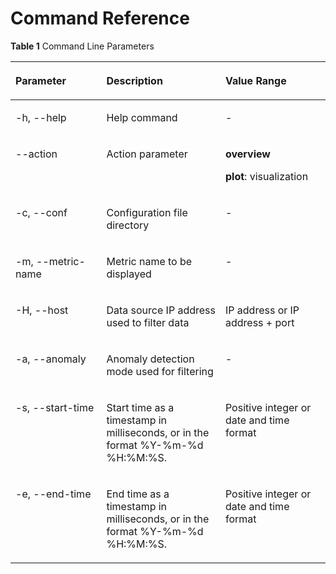 # Command Reference<a name="EN-US_TOPIC_0000001311096736"></a>

**Table 1** Command Line Parameters

<a name="table1342813795619"></a>
<table><thead align="left"><tr id="row045719711563"><th class="cellrowborder" valign="top" width="28.85858585858586%" id="mcps1.2.4.1.1"><p id="p1245710711563"><a name="p1245710711563"></a><a name="p1245710711563"></a>Parameter</p>
</th>
<th class="cellrowborder" valign="top" width="37.80808080808081%" id="mcps1.2.4.1.2"><p id="p184571871566"><a name="p184571871566"></a><a name="p184571871566"></a>Description</p>
</th>
<th class="cellrowborder" valign="top" width="33.333333333333336%" id="mcps1.2.4.1.3"><p id="p9457678569"><a name="p9457678569"></a><a name="p9457678569"></a>Value Range</p>
</th>
</tr>
</thead>
<tbody><tr id="row845747175610"><td class="cellrowborder" valign="top" width="28.85858585858586%" headers="mcps1.2.4.1.1 "><p id="p945713712568"><a name="p945713712568"></a><a name="p945713712568"></a>-h, --help</p>
</td>
<td class="cellrowborder" valign="top" width="37.80808080808081%" headers="mcps1.2.4.1.2 "><p id="p174574715614"><a name="p174574715614"></a><a name="p174574715614"></a>Help command</p>
</td>
<td class="cellrowborder" valign="top" width="33.333333333333336%" headers="mcps1.2.4.1.3 "><p id="p18457187195615"><a name="p18457187195615"></a><a name="p18457187195615"></a>-</p>
</td>
</tr>
<tr id="row12457167155617"><td class="cellrowborder" valign="top" width="28.85858585858586%" headers="mcps1.2.4.1.1 "><p id="p745718714569"><a name="p745718714569"></a><a name="p745718714569"></a>--action</p>
</td>
<td class="cellrowborder" valign="top" width="37.80808080808081%" headers="mcps1.2.4.1.2 "><p id="p74571470565"><a name="p74571470565"></a><a name="p74571470565"></a>Action parameter</p>
</td>
<td class="cellrowborder" valign="top" width="33.333333333333336%" headers="mcps1.2.4.1.3 "><p id="p74573775616"><a name="p74573775616"></a><a name="p74573775616"></a><strong>overview</strong></p>
<p id="p1945717714560"><a name="p1945717714560"></a><a name="p1945717714560"></a><strong>plot</strong>: visualization </p>
</td>
</tr>
<tr id="row1145717795616"><td class="cellrowborder" valign="top" width="28.85858585858586%" headers="mcps1.2.4.1.1 "><p id="p945718755617"><a name="p945718755617"></a><a name="p945718755617"></a>-c, --conf</p>
</td>
<td class="cellrowborder" valign="top" width="37.80808080808081%" headers="mcps1.2.4.1.2 "><p id="p184576712561"><a name="p184576712561"></a><a name="p184576712561"></a>Configuration file directory </p>
</td>
<td class="cellrowborder" valign="top" width="33.333333333333336%" headers="mcps1.2.4.1.3 "><p id="p3457157205619"><a name="p3457157205619"></a><a name="p3457157205619"></a>-</p>
</td>
</tr>
<tr id="row6457127115618"><td class="cellrowborder" valign="top" width="28.85858585858586%" headers="mcps1.2.4.1.1 "><p id="p18457779562"><a name="p18457779562"></a><a name="p18457779562"></a>-m, --metric-name</p>
</td>
<td class="cellrowborder" valign="top" width="37.80808080808081%" headers="mcps1.2.4.1.2 "><p id="p124572079561"><a name="p124572079561"></a><a name="p124572079561"></a>Metric name to be displayed</p>
</td>
<td class="cellrowborder" valign="top" width="33.333333333333336%" headers="mcps1.2.4.1.3 "><p id="p1345718775612"><a name="p1345718775612"></a><a name="p1345718775612"></a>-</p>
</td>
</tr>
<tr id="row124571720564"><td class="cellrowborder" valign="top" width="28.85858585858586%" headers="mcps1.2.4.1.1 "><p id="p124571719563"><a name="p124571719563"></a><a name="p124571719563"></a>-H, --host</p>
</td>
<td class="cellrowborder" valign="top" width="37.80808080808081%" headers="mcps1.2.4.1.2 "><p id="p345827195611"><a name="p345827195611"></a><a name="p345827195611"></a>Data source IP address used to filter data
</td>
<td class="cellrowborder" valign="top" width="33.333333333333336%" headers="mcps1.2.4.1.3 "><p id="p1545818725617"><a name="p1545818725617"></a><a name="p1545818725617"></a>IP address or IP address + port</p>
</td>
</tr>
<tr id="row1645819735616"><td class="cellrowborder" valign="top" width="28.85858585858586%" headers="mcps1.2.4.1.1 "><p id="p2458157195617"><a name="p2458157195617"></a><a name="p2458157195617"></a>-a, --anomaly</p>
</td>
<td class="cellrowborder" valign="top" width="37.80808080808081%" headers="mcps1.2.4.1.2 "><p id="p1645811720569"><a name="p1645811720569"></a><a name="p1645811720569"></a>Anomaly detection mode used for filtering</p>
</td>
<td class="cellrowborder" valign="top" width="33.333333333333336%" headers="mcps1.2.4.1.3 "><p id="p3458178565"><a name="p3458178565"></a><a name="p3458178565"></a>-</p>
</td>
</tr>
<tr id="row19458157125616"><td class="cellrowborder" valign="top" width="28.85858585858586%" headers="mcps1.2.4.1.1 "><p id="p1845816711568"><a name="p1845816711568"></a><a name="p1845816711568"></a>-s, --start-time</p>
</td>
<td class="cellrowborder" valign="top" width="37.80808080808081%" headers="mcps1.2.4.1.2 "><p id="p1544145713182"><a name="p1544145713182"></a><a name="p1544145713182"></a>Start time as a timestamp in milliseconds, or in the format %Y-%m-%d %H:%M:%S.</p>
</td>
<td class="cellrowborder" valign="top" width="33.333333333333336%" headers="mcps1.2.4.1.3 "><p id="p1095712011916"><a name="p1095712011916"></a><a name="p1095712011916"></a>Positive integer or date and time format</p>
</td>
</tr>
<tr id="row14581773565"><td class="cellrowborder" valign="top" width="28.85858585858586%" headers="mcps1.2.4.1.1 "><p id="p84583710563"><a name="p84583710563"></a><a name="p84583710563"></a>-e, --end-time</p>
</td>
<td class="cellrowborder" valign="top" width="37.80808080808081%" headers="mcps1.2.4.1.2 "><p id="p026554719114"><a name="p026554719114"></a><a name="p026554719114"></a>End time as a timestamp in milliseconds, or in the format %Y-%m-%d %H:%M:%S.</p>
</td>
<td class="cellrowborder" valign="top" width="33.333333333333336%" headers="mcps1.2.4.1.3 "><p id="p52656471113"><a name="p52656471113"></a><a name="p52656471113"></a>Positive integer or date and time format</p>
</td>
</tr>
</tbody>
</table>
